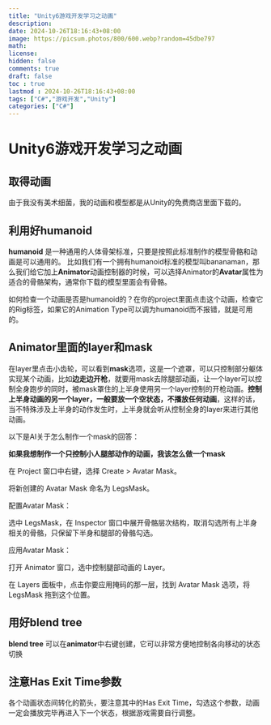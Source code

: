 ```yaml
---
title: "Unity6游戏开发学习之动画"
description: 
date: 2024-10-26T18:16:43+08:00
image: https://picsum.photos/800/600.webp?random=45dbe797
math: 
license: 
hidden: false
comments: true
draft: false
toc : true
lastmod : 2024-10-26T18:16:43+08:00
tags: ["C#","游戏开发","Unity"]
categories: ["C#"]
---
```

# Unity6游戏开发学习之动画
## 取得动画
由于我没有美术细菌，我的动画和模型都是从Unity的免费商店里面下载的。
## 利用好humanoid
**humanoid** 是一种通用的人体骨架标准，只要是按照此标准制作的模型骨骼和动画是可以通用的。
比如我们有一个拥有humanoid标准的模型叫bananaman，那么我们给它加上**Animator**动画控制器的时候，可以选择Animator的**Avatar**属性为适合的骨骼架构，通常你下载的模型里面会有骨骼。

如何检查一个动画是否是humanoid的？在你的project里面点击这个动画，检查它的Rig标签，如果它的Animation Type可以调为humanoid而不报错，就是可用的。
## Animator里面的layer和mask
在layer里点击小齿轮，可以看到**mask**选项，这是一个遮罩，可以只控制部分躯体实现某个动画，比如**边走边开枪**，就要用mask去除腿部动画，让一个layer可以控制全身跑步的同时，被mask罩住的上半身使用另一个layer控制的开枪动画。**控制上半身动画的另一个layer，一般要放一个空状态，不播放任何动画**，这样的话，当不特殊涉及上半身的动作发生时，上半身就会听从控制全身的layer来进行其他动画。

以下是AI关于怎么制作一个mask的回答：

**如果我想制作一个只控制小人腿部动作的动画，我该怎么做一个mask**

在 Project 窗口中右键，选择 Create > Avatar Mask。

将新创建的 Avatar Mask 命名为 LegsMask。

配置Avatar Mask：

选中 LegsMask，在 Inspector 窗口中展开骨骼层次结构，取消勾选所有上半身相关的骨骼，只保留下半身和腿部的骨骼勾选。

应用Avatar Mask：

打开 Animator 窗口，选中控制腿部动画的 Layer。

在 Layers 面板中，点击你要应用掩码的那一层，找到 Avatar Mask 选项，将 LegsMask 拖到这个位置。

## 用好blend tree
**blend tree** 可以在**animator**中右键创建，它可以非常方便地控制各向移动的状态切换

## 注意Has Exit Time参数
各个动画状态间转化的箭头，要注意其中的Has Exit Time，勾选这个参数，动画一定会播放完毕再进入下一个状态，根据游戏需要自行调整。